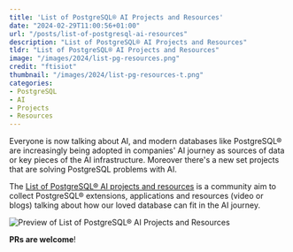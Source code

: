 ```yaml
---
title: 'List of PostgreSQL® AI Projects and Resources'
date: "2024-02-29T11:00:56+01:00"
url: "/posts/list-of-postgresql-ai-resources"
description: "List of PostgreSQL® AI Projects and Resources"
tldr: "List of PostgreSQL® AI Projects and Resources"
image: "/images/2024/list-pg-resources.png"
credit: "ftisiot"
thumbnail: "/images/2024/list-pg-resources-t.png"
categories:
- PostgreSQL
- AI
- Projects
- Resources
---
```


Everyone is now talking about AI, and modern databases like PostgreSQL® are increasingly being adopted in companies' AI journey as sources of data or key pieces of the AI infrastructure. Moreover there's a new set projects that are solving PostgreSQL problems with AI.

<!--more-->

The [List of PostgreSQL® AI projects and resources](https://github.com/ftisiot/postgresql-ai-projects) is a community aim to collect PostgreSQL® extensions, applications and resources (video or blogs) talking about how our loved database can fit in the AI journey.

![Preview of List of PostgreSQL® AI Projects and Resources](/images/2024/list-pg-resources-include.png)

**PRs are welcome**!